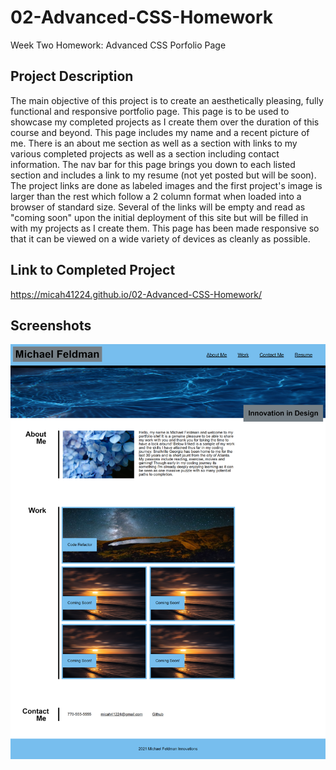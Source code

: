 # 02-Advanced-CSS-Homework
Week Two Homework: Advanced CSS Porfolio Page

## Project Description
The main objective of this project is to create an aesthetically pleasing, fully functional and responsive portfolio page. This page is to be used to showcase my completed projects as I create them over the duration of this course and beyond. This page includes my name and a recent picture of me. There is an about me section as well as a section with links to my various completed projects as well as a section including contact information. The nav bar for this page brings you down to each listed section and includes a link to my resume (not yet posted but will be soon). The project links are done as labeled images and the first project's image is larger than the rest which follow a 2 column format when loaded into a browser of standard size. Several of the links will be empty and read as "coming soon" upon the initial deployment of this site but will be filled in with my projects as I create them. This page has been made responsive so that it can be viewed on a wide variety of devices as cleanly as possible.

## Link to Completed Project

https://micah41224.github.io/02-Advanced-CSS-Homework/

## Screenshots

![Completed Application Screenshot](assets/images/Final_Screenshot.png)